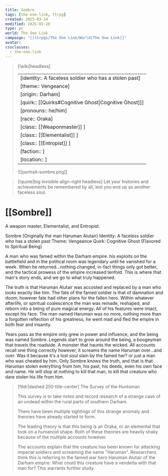 ```yaml
---
title: Sombre
tags: [the-one-link, ttrpg]
created: 2025-03-24
modified: 2025-03-28
type: pc
world: The One Link
campaign: "[[ttrpgs/The One Link/World|The One Link]]"
avatar: 
cssclasses:
  - the-one-link
---
```


> [!wiki|headless]
>
> |               |
> | ------------- |
> | [identity:: A faceless soldier who has a stolen past] |
> | [theme:: Vengeance] |
> | [origin:: Darham] |
> | [quirk:: [[Quirks#Cognitive Ghost\|Cognitive Ghost]]] |
> | [pronouns:: he/him] |
> | [race:: Oraka] |
> | [class:: [[Weaponmaster]] ] |
> | [class:: [[Elementalist]] ] |
> | [class:: [[Entropist]] ] |
> | [faction:: ] |
> | [location:: ] |
>
> ![[portrait-sombre.png]]

> [!quote|big invisible align-right headless]
> Let your histories and achievements be remembered by all, lest you end up as another faceless soul.

# [[Sombre]]

A weapon master, Elementalist, and Entropist.

Sombre (Originally the man Haruman Alutair)
Identity: A faceless soldier who has a stolen past
Theme: Vengeance
Quirk: Cognitive Ghost (Flavored to Spiritual Being)

A man who was famed within the Darham empire. his exploits on the battlefield and in the political room was legendary until he vanished for a week. When he returned…nothing changed, in-fact things only got better, and the tactical prowess of the empire increased tenfold. This is where that man's story ends, and we go to what truly happened.

The truth is that Haruman Alutair was accosted and replaced by a man who looks exactly like him. The fate of the famed soldier is that of damnation and doom, however fate had other plans for the fallen hero. Within whatever afterlife, or spiritual coalescence the man was remade, reshaped, and reborn into a being of pure magical energy. All of his features were intact, except his face. The man named Haruman was no more, nothing more than a forgotten reflection of his greatness, he went mad and fled the empire in both fear and insanity.

Years pass as the empire only grew in power and influence, and the being was named Sombre. Legends start to grow around the being, a boogeyman that travels the roadside. A monster that haunts the wicked. All accounts recall one thing correctly however, it screams the name Haruman over…and over. Was it because it's a lost soul slain by the famed her? or just a man who was cheated by him. Only Sombre knows the truth, and that is that Haruman stolen everything from him, his past, his deeds, even his own face and name. He will stop at nothing to kill that man, to kill that creature who dare stolen his life from him.

> [!tldr|dashed 250 title-center] The Survey of the Huntsman
>
> This survey is to take notes and record research of a strange case of an undead within the rural parts of southern Darham.
>
> There have been multiple sightings of this strange anomaly and theories have already started to form.
>
> The leading theory is that this being is an Oraka, or an elemental that took on a humanoid shape. Both of these theories are heavily shaky because of the multiple accounts however.
>
> The accounts explain that the creature has been known for attacking imperial soldiers and screaming the name "Haruman". Researchers think this is referring to the famed war hero Haruman Alutair of the Darham empire. What could this creature have a vendetta with that man for? This warrants further study.
